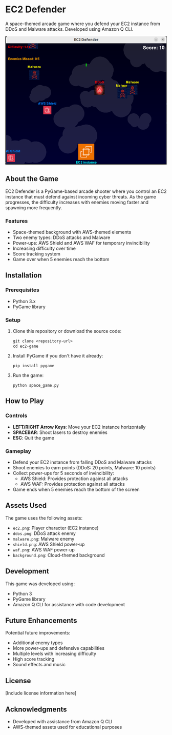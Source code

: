 # EC2 Defender

A space-themed arcade game where you defend your EC2 instance from DDoS and Malware attacks. Developed using Amazon Q CLI.

![EC2 Defender Game](assets/screenshot.png)

## About the Game

EC2 Defender is a PyGame-based arcade shooter where you control an EC2 instance that must defend against incoming cyber threats. As the game progresses, the difficulty increases with enemies moving faster and spawning more frequently.

### Features

- Space-themed background with AWS-themed elements
- Two enemy types: DDoS attacks and Malware
- Power-ups: AWS Shield and AWS WAF for temporary invincibility
- Increasing difficulty over time
- Score tracking system
- Game over when 5 enemies reach the bottom

## Installation

### Prerequisites

- Python 3.x
- PyGame library

### Setup

1. Clone this repository or download the source code:
   ```
   git clone <repository-url>
   cd ec2-game
   ```

2. Install PyGame if you don't have it already:
   ```
   pip install pygame
   ```

3. Run the game:
   ```
   python space_game.py
   ```

## How to Play

### Controls

- **LEFT/RIGHT Arrow Keys**: Move your EC2 instance horizontally
- **SPACEBAR**: Shoot lasers to destroy enemies
- **ESC**: Quit the game

### Gameplay

- Defend your EC2 instance from falling DDoS and Malware attacks
- Shoot enemies to earn points (DDoS: 20 points, Malware: 10 points)
- Collect power-ups for 5 seconds of invincibility:
  - AWS Shield: Provides protection against all attacks
  - AWS WAF: Provides protection against all attacks
- Game ends when 5 enemies reach the bottom of the screen

## Assets Used

The game uses the following assets:

- `ec2.png`: Player character (EC2 instance)
- `ddos.png`: DDoS attack enemy
- `malware.png`: Malware enemy
- `shield.png`: AWS Shield power-up
- `waf.png`: AWS WAF power-up
- `background.png`: Cloud-themed background

## Development

This game was developed using:
- Python 3
- PyGame library
- Amazon Q CLI for assistance with code development

## Future Enhancements

Potential future improvements:
- Additional enemy types
- More power-ups and defensive capabilities
- Multiple levels with increasing difficulty
- High score tracking
- Sound effects and music

## License

[Include license information here]

## Acknowledgments

- Developed with assistance from Amazon Q CLI
- AWS-themed assets used for educational purposes
